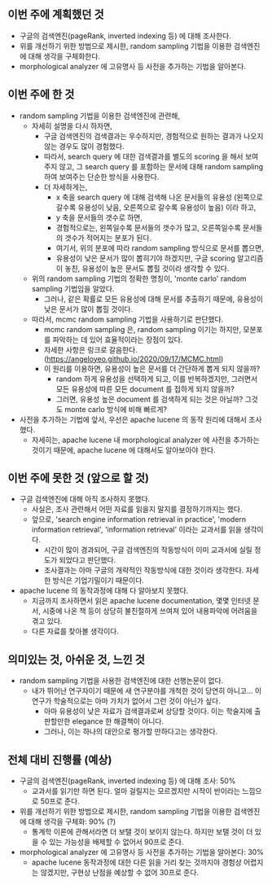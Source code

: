 이번 주에 계획했던 것
----------------
* 구글의 검색엔진(pageRank, inverted indexing 등) 에 대해 조사한다. 
* 위를 개선하기 위한 방법으로 제시한, random sampling 기법을 이용한 검색엔진에 대해 생각을 구체화한다.
* morphological analyzer 에 고유명사 등 사전을 추가하는 기법을 알아본다.


이번 주에 한 것
------------
* random sampling 기법을 이용한 검색엔진에 관련해,
  * 자세히 설명을 다시 하자면,
    * 구글 검색엔진의 검색결과는 우수하지만, 경험적으로 원하는 결과가 나오지 않는 경우도 많이 경험했다.
    * 따라서, search query 에 대한 검색결과를 별도의 scoring 을 해서 보여주지 않고, 그 search query 를 포함하는 문서에 대해 random sampling 하여 보여주는 단순한 방식을 사용한다.
    * 더 자세하게는,
      * x 축을 search query 에 대해 검색해 나온 문서들의 유용성 (왼쪽으로 갈수록 유용성이 낮음, 오른쪽으로 갈수록 유용성이 높음) 이라 하고,
      * y 축을 문서들의 갯수로 하면,
      * 경험적으로는, 왼쪽일수록 문서들의 갯수가 많고, 오른쪽일수록 문서들의 갯수가 적어지는 분포가 된다.
      * 여기서, 위의 분포에 따라 random sampling 방식으로 문서를 뽑으면,
      * 유용성이 낮은 문서가 많이 뽑히기야 하겠지만, 구글 scoring 알고리즘이 놓친, 유용성이 높은 문서도 뽑힐 것이라 생각할 수 있다.
  * 위의 random sampling 기법의 정확한 명칭이, 'monte carlo' random sampling 기법임을 알았다. 
    * 그러나, 같은 확률로 모든 유용성에 대해 문서를 추출하기 때문에, 유용성이 낮은 문서가 많이 뽑힐 것이다.
  * 따라서, mcmc random sampling 기법을 사용하기로 판단했다.
    * mcmc random sampling 은, random sampling 이기는 하지만, 모분포를 파악하는 데 있어 효율적이라는 장점이 있다.
    * 자세한 사항은 링크로 갈음한다. (https://angeloyeo.github.io/2020/09/17/MCMC.html)
    * 이 원리를 이용하면, 유용성이 높은 문서를 더 간단하게 뽑게 되지 않을까?
      * random 하게 유용성을 선택하게 되고, 이를 반복하겠지만, 그러면서 모든 유용성에 따른 모든 document 를 접하게 되지 않을까?
      * 그러면, 유용성 높은 document 를 검색하게 되는 것은 아닐까? 그것도 monte carlo 방식에 비해 빠르게?
* 사전을 추가하는 기법에 앞서, 우선은 apache lucene 의 동작 원리에 대해서 조사했다.
  * 자세히는, apache lucene 내 morphological analyzer 에 사전을 추가하는 것이기 때문에, apache lucene 에 대해서도 알아보아야 한다.


이번 주에 못한 것 (앞으로 할 것)
-------------------------
* 구글 검색엔진에 대해 아직 조사하지 못했다.
  * 사실은, 조사 관련해서 어떤 자료를 읽을지 말지를 결정하기까지는 했다. 
  * 앞으로, 'search engine information retrieval in practice', 'modern information retrieval', 'information retrieval' 이라는 교과서를 읽을 생각이다.
    * 시간이 많이 경과되어, 구글 검색엔진의 작동방식이 이미 교과서에 실릴 정도가 되었다고 판단했다.
    * 조사결과는 아마 구글의 개략적인 작동방식에 대한 것이라 생각한다. 자세한 방식은 기업기밀이기 때문이다.
* apache lucene 의 동작과정에 대해 다 알아보지 못했다.
  * 지금까지 조사하면서 읽은 apache lucene documentation, 몇몇 인터넷 문서, 시중에 나온 책 등이 상당히 불친절하게 쓰여져 있어 내용파악에 어려움을 겪고 있다.
  * 다른 자료를 찾아볼 생각이다.


의미있는 것, 아쉬운 것, 느낀 것
------------------------
* random sampling 기법을 사용한 검색엔진에 대한 선행논문이 없다.
  * 내가 뛰어난 연구자이기 때문에 새 연구분야를 개척한 것이 당연히 아니고... 이 연구가 학술적으로는 아마 가치가 없어서 그런 것이 아닌가 싶다.
    * 아마 유용성이 낮은 자료가 검색결과로써 상당할 것이다. 이는 학술지에 출판할만한 elegance 한 해결책이 아니다.
    * 그러나, 이는 하나의 대안으로 평가할 만하다고는 생각한다.


전체 대비 진행률 (예상)
------------------
* 구글의 검색엔진(pageRank, inverted indexing 등) 에 대해 조사: 50%
  * 교과서를 읽기만 하면 된다. 얼마 걸릴지는 모르겠지만 시작이 반이라는 느낌으로 50프로 준다.
* 위를 개선하기 위한 방법으로 제시한, random sampling 기법을 이용한 검색엔진에 대해 생각을 구체화: 90% (?)
  * 통계학 이론에 관해서라면 더 보탤 것이 보이지 않는다. 하지만 보탤 것이 더 있을 수 있는 가능성을 배제할 수 없어서 90프로 준다.
* morphological analyzer 에 고유명사 등 사전을 추가하는 기법을 알아본다: 30%
  * apache lucene 동작과정에 대한 다른 읽을 거리 찾는 것까지야 경험상 어렵지는 않겠지만, 구현상 난점을 예상할 수 없어 30프로 준다.
